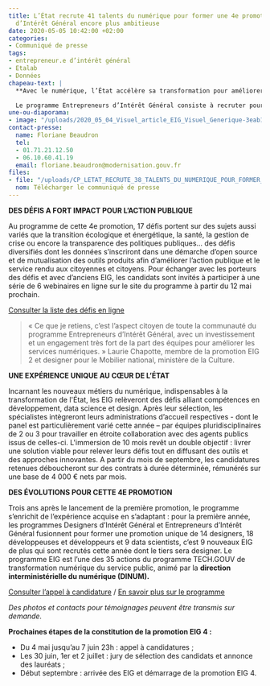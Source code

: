 ```yaml
---
title: L’État recrute 41 talents du numérique pour former une 4e promotion d’Entrepreneurs
  d’Intérêt Général encore plus ambitieuse
date: 2020-05-05 10:42:00 +02:00
categories:
- Communiqué de presse
tags:
- entrepreneur.e d’intérêt général
- Etalab
- Données
chapeau-text: |
  **Avec le numérique, l’État accélère sa transformation pour améliorer les politiques publiques et la vie des français en créant les services publics de demain. Pour mener ces projets ambitieux de transformation, le programme Entrepreneurs d’Intérêt Général (EIG) lance un nouvel appel à candidature pour recruter une promotion de 41  spécialistes en data science, développement et design qui, depuis 2017, transforment l’administration de l’intérieur grâce à leurs compétences numériques.**

  Le programme Entrepreneurs d’Intérêt Général consiste à recruter pour 10 mois des spécialistes du numérique, externes à l’administration, afin de relever des défis ciblés pour le compte de l’État. Leurs points communs ? Des compétences numériques pointues, une appétence pour les données et le sens de l’intérêt général.
une-ou-diaporama:
- image: "/uploads/2020_05_04_Visuel_article_EIG_Visuel_Generique-3eab14.jpg"
contact-presse:
  name: Floriane Beaudron
  tel:
  - 01.71.21.12.50
  - 06.10.60.41.19
  email: floriane.beaudron@modernisation.gouv.fr
files:
- file: "/uploads/CP_LETAT_RECRUTE_38_TALENTS_DU_NUMERIQUE_POUR_FORMER_UNE_4E_PROMOTION_D_EIG.pdf"
  nom: Télécharger le communiqué de presse
---
```


**DES DÉFIS A FORT IMPACT POUR L’ACTION PUBLIQUE**

Au programme de cette 4e promotion, 17 défis portent sur des sujets aussi variés que la transition écologique et énergétique, la santé, la gestion de crise ou encore la transparence des politiques publiques... des défis diversifiés dont les données s’inscriront dans une démarche d’open source et de mutualisation des outils produits afin d’améliorer l’action publique et le service rendu aux citoyennes et citoyens. 
Pour échanger avec les porteurs des défis et avec d’anciens EIG, les candidats sont invités à participer à une série de 6 webinaires en ligne sur le site du programme à partir du 12 mai prochain.

[Consulter la liste des défis en ligne](https://entrepreneur-interet-general.etalab.gouv.fr/defis.html)

> « Ce que je retiens, c’est l’aspect citoyen de toute la communauté du programme Entrepreneurs d’Intérêt Général, avec un investissement et un engagement très fort de la part des équipes pour améliorer les services numériques. » Laurie Chapotte, membre de la promotion EIG 2 et designer pour le Mobilier national, ministère de la Culture.

**UNE EXPÉRIENCE UNIQUE AU CŒUR DE L’ÉTAT**
 
Incarnant les nouveaux métiers du numérique, indispensables à la transformation de l'État, les EIG relèveront des défis alliant compétences en développement, data science et design. Après leur sélection, les spécialistes intègreront leurs administrations d’accueil respectives - dont le panel est particulièrement varié cette année – par équipes pluridisciplinaires de 2 ou 3 pour travailler en étroite collaboration avec des agents publics issus de celles-ci. L'immersion de 10 mois revêt un double objectif : livrer une solution viable pour relever leurs défis tout en diffusant des outils et des approches innovantes. A partir du mois de septembre, les candidatures retenues déboucheront sur des contrats à durée déterminée, rémunérés sur une base de 4 000 € nets par mois.

**DES ÉVOLUTIONS POUR CETTE 4E PROMOTION**
 
Trois ans après le lancement de la première promotion, le programme s’enrichit de l’expérience acquise en s’adaptant : pour la première année, les programmes Designers d’Intérêt Général et Entrepreneurs d’Intérêt Général fusionnent pour former une promotion unique de 14 designers, 18 développeuses et développeurs et 9 data scientists, c’est 9 nouveaux EIG de plus qui sont recrutés cette année dont le tiers sera designer. 
Le programme EIG est l’une des 35 actions du programme TECH.GOUV de transformation numérique du service public, animé par la **direction interministérielle du numérique (DINUM).**

[Consulter l’appel à candidature](https://entrepreneur-interet-general.etalab.gouv.fr/candidature-eig.html) / [En savoir plus sur le programme](https://entrepreneur-interet-general.etalab.gouv.fr/presentation.html)
 
*Des photos et contacts pour témoignages peuvent être transmis sur demande.*

**Prochaines étapes de la constitution de la promotion EIG 4 :**
* Du 4 mai jusqu’au 7 juin 23h : appel à candidatures ;
* Les 30 juin, 1er et 2 juillet : jury de sélection des candidats et annonce des lauréats ;
* Début septembre : arrivée des EIG et démarrage de la promotion EIG 4.
